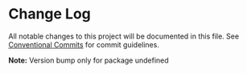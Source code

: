 # Change Log

All notable changes to this project will be documented in this file.
See [Conventional Commits](https://conventionalcommits.org) for commit guidelines.

**Note:** Version bump only for package undefined
